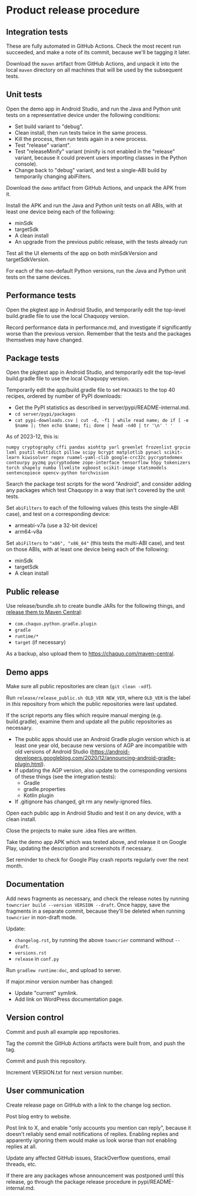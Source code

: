 # Product release procedure

## Integration tests

These are fully automated in GitHub Actions. Check the most recent run succeeded, and
make a note of its commit, because we'll be tagging it later.

Download the `maven` artifact from GitHub Actions, and unpack it into the local `maven`
directory on all machines that will be used by the subsequent tests.


## Unit tests

Open the demo app in Android Studio, and run the Java and Python unit tests on a
representative device under the following conditions:

* Set build variant to "debug".
* Clean install, then run tests twice in the same process.
* Kill the process, then run tests again in a new process.
* Test "release" variant".
* Test "releaseMinify" variant (minify is not enabled in the "release" variant, because it
  could prevent users importing classes in the Python console).
* Change back to "debug" variant, and test a single-ABI build by temporarily changing
  abiFilters.

Download the `demo` artifact from GitHub Actions, and unpack the APK from it.

Install the APK and run the Java and Python unit tests on all ABIs, with at least one
device being each of the following:

* minSdk
* targetSdk
* A clean install
* An upgrade from the previous public release, with the tests already run

Test all the UI elements of the app on both minSdkVersion and targetSdkVersion.

For each of the non-default Python versions, run the Java and Python unit tests on the
same devices.


## Performance tests

Open the pkgtest app in Android Studio, and temporarily edit the top-level build.gradle
file to use the local Chaquopy version.

Record performance data in performance.md, and investigate if significantly worse than
the previous version. Remember that the tests and the packages themselves may have
changed.


## Package tests

Open the pkgtest app in Android Studio, and temporarily edit the top-level build.gradle
file to use the local Chaquopy version.

Temporarily edit the app/build.gradle file to set `PACKAGES` to the top 40 recipes,
ordered by number of PyPI downloads:

* Get the PyPI statistics as described in server/pypi/README-internal.md.
* `cd server/pypi/packages`
* `cat pypi-downloads.csv | cut -d, -f1 | while read name; do if [ -e $name ]; then echo $name; fi; done | head -n40 | tr '\n' ' '`

As of 2023-12, this is:

    numpy cryptography cffi pandas aiohttp yarl greenlet frozenlist grpcio lxml psutil multidict pillow scipy bcrypt matplotlib pynacl scikit-learn kiwisolver regex ruamel-yaml-clib google-crc32c pycryptodomex contourpy pyzmq pycryptodome zope-interface tensorflow h5py tokenizers torch shapely numba llvmlite xgboost scikit-image statsmodels sentencepiece opencv-python torchvision

Search the package test scripts for the word "Android", and consider adding any packages
which test Chaquopy in a way that isn't covered by the unit tests.

Set `abiFilters` to each of the following values (this tests the single-ABI case), and
test on a corresponding device:

* armeabi-v7a (use a 32-bit device)
* arm64-v8a

Set `abiFilters` to `"x86", "x86_64"` (this tests the multi-ABI case), and test on those
ABIs, with at least one device being each of the following:

* minSdk
* targetSdk
* A clean install


## Public release

Use release/bundle.sh to create bundle JARs for the following things, and [release them to
Maven Central](https://central.sonatype.org/publish/publish-manual/#bundle-creation):

* `com.chaquo.python.gradle.plugin`
* `gradle`
* `runtime/*`
* `target` (if necessary)

As a backup, also upload them to <https://chaquo.com/maven-central>.


## Demo apps

Make sure all public repositories are clean (`git clean -xdf`).

Run `release/release_public.sh OLD_VER NEW_VER`, where `OLD_VER` is the label in *this*
repository from which the public repositories were last updated.

If the script reports any files which require manual merging (e.g. build.gradle), examine them
and update all the public repositories as necessary.
* The public apps should use an Android Gradle plugin version which is at least one year
  old, because new versions of AGP are incompatible with old versions of Android Studio
  (https://android-developers.googleblog.com/2020/12/announcing-android-gradle-plugin.html).
* If updating the AGP version, also update to the corresponding versions of these things
  (see the integration tests):
  * Gradle
  * gradle.properties
  * Kotlin plugin
* If .gitignore has changed, git rm any newly-ignored files.

Open each public app in Android Studio and test it on any device, with a clean install.

Close the projects to make sure .idea files are written.

Take the demo app APK which was tested above, and release it on Google Play, updating
the description and screenshots if necessary.

Set reminder to check for Google Play crash reports regularly over the next month.


## Documentation

Add news fragments as necessary, and check the release notes by running `towncrier build
--version VERSION --draft`. Once happy, save the fragments in a separate commit, because
they'll be deleted when running `towncrier` in non-draft mode.

Update:
* `changelog.rst`, by running the above `towncrier` command without `--draft`.
* `versions.rst`
* `release` in `conf.py`

Run `gradlew runtime:doc`, and upload to server.

If major.minor version number has changed:
* Update "current" symlink.
* Add link on WordPress documentation page.


## Version control

Commit and push all example app repositories.

Tag the commit the GitHub Actions artifacts were built from, and push the tag.

Commit and push this repository.

Increment VERSION.txt for next version number.


## User communication

Create release page on GitHub with a link to the change log section.

Post blog entry to website.

Post link to X, and enable "only accounts you mention can reply", because it doesn't
reliably send email notifications of replies. Enabling replies and apparently ignoring
them would make us look worse than not enabling replies at all.

Update any affected GitHub issues, StackOverflow questions, email threads, etc.

If there are any packages whose announcement was postponed until this release, go
through the package release procedure in pypi/README-internal.md.
